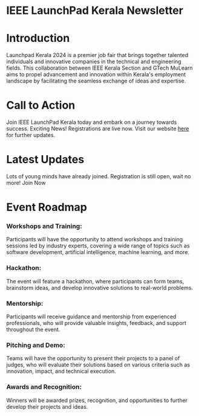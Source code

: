
<html lang="en">
<head>
    <meta charset="UTF-8">
    <meta name="viewport" content="width=device-width, initial-scale=1.0">
   
    
</head>
<body>
    <div class="container">
        <h1>IEEE LaunchPad Kerala Newsletter</h1>
        <h1>Introduction</h1>
        <p>Launchpad Kerala 2024 is a premier job fair that brings together talented individuals and innovative companies in the technical and engineering fields. This collaboration between IEEE Kerala Section and GTech MuLearn aims to propel advancement and innovation within Kerala's employment landscape by facilitating the seamless exchange of ideas and expertise.</p>
        <h1>Call to Action</h1> 
        
<p>Join IEEE LaunchPad Kerala today and embark on a journey towards success. Exciting News! Registrations are live now. Visit our website <a href="https://launchpadkerala.com/">here</a> for further updates.</p>
        <h1>Latest Updates</h1>
        <p> Lots of young minds have already joined. Registration is still open, wait no more! Join Now</p>
<h1>Event Roadmap</h1>
<h3>Workshops and Training:</h3>
<p>Participants will have the opportunity to attend workshops and training sessions led by industry experts, covering a wide range of topics such as software development, artificial intelligence, machine learning, and more.</p>
<h3>Hackathon:</h3>
<p>The event will feature a hackathon, where participants can form teams, brainstorm ideas, and develop innovative solutions to real-world problems.</p>
<h3>Mentorship:</h3>
<p>Participants will receive guidance and mentorship from experienced professionals, who will provide valuable insights, feedback, and support throughout the event.</p>
<h3>Pitching and Demo:</h3>
<p>Teams will have the opportunity to present their projects to a panel of judges, who will evaluate their solutions based on various criteria such as innovation, impact, and technical execution.</p>
<h3>Awards and Recognition:</h3>
<p>Winners will be awarded prizes, recognition, and opportunities to further develop their projects and ideas.</p>
    </div>
</body>


